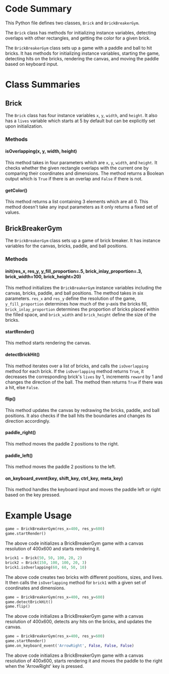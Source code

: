 # Code Summary
This Python file defines two classes, `Brick` and `BrickBreakerGym`. 

The `Brick` class has methods for initializing instance variables, detecting overlaps with other rectangles, and getting the color for a given brick. 

The `BrickBreakerGym` class sets up a game with a paddle and ball to hit bricks. It has methods for initializing instance variables, starting the game, detecting hits on the bricks, rendering the canvas, and moving the paddle based on keyboard input.

# Class Summaries

## Brick
The `Brick` class has four instance variables `x`, `y`, `width`, and `height`. It also has a `lives` variable which starts at 5 by default but can be explicitly set upon initialization.

### Methods
#### isOverlapping(x, y, width, height)
This method takes in four parameters which are `x`, `y`, `width`, and `height`. It checks whether the given rectangle overlaps with the current one by comparing their coordinates and dimensions. The method returns a Boolean output which is `True` if there is an overlap and `False` if there is not.

#### getColor()
This method returns a list containing 3 elements which are all 0. This method doesn't take any input parameters as it only returns a fixed set of values. 


## BrickBreakerGym
The `BrickBreakerGym` class sets up a game of brick breaker. It has instance variables for the canvas, bricks, paddle, and ball positions.

### Methods
#### __init__(res_x, res_y, y_fill_proportion=.5, brick_inlay_proportion=.3, brick_width=100, brick_height=20)
This method initializes the `BrickBreakerGym` instance variables including the canvas, bricks, paddle, and ball positions. The method takes in six parameters. `res_x` and `res_y` define the resolution of the game, `y_fill_proportion` determines how much of the y-axis the bricks fill, `brick_inlay_proportion` determines the proportion of bricks placed within the filled space, and `brick_width` and `brick_height` define the size of the bricks.

#### startRender()
This method starts rendering the canvas.

#### detectBrickHit()
This method iterates over a list of bricks, and calls the `isOverlapping` method for each brick. If the `isOverlapping` method returns `True`, it decreases the corresponding brick's `lives` by 1, increments `reward` by 1 and changes the direction of the ball. The method then returns `True` if there was a hit, else `False`.

#### flip()
This method updates the canvas by redrawing the bricks, paddle, and ball positions. It also checks if the ball hits the boundaries and changes its direction accordingly.

#### paddle_right()
This method moves the paddle 2 positions to the right.

#### paddle_left()
This method moves the paddle 2 positions to the left.

#### on_keyboard_event(key, shift_key, ctrl_key, meta_key)
This method handles the keyboard input and moves the paddle left or right based on the key pressed.

# Example Usage
```Python
game = BrickBreakerGym(res_x=400, res_y=600)
game.startRender()
```
The above code initializes a BrickBreakerGym game with a canvas resolution of 400x600 and starts rendering it. 

```Python
brick1 = Brick(50, 50, 100, 20, 2)
brick2 = Brick(150, 100, 100, 20, 3)
brick1.isOverlapping(60, 60, 50, 10)
```
The above code creates two bricks with different positions, sizes, and lives. It then calls the `isOverlapping` method for `brick1` with a given set of coordinates and dimensions. 

```Python
game = BrickBreakerGym(res_x=400, res_y=600)
game.detectBrickHit()
game.flip()
```
The above code initializes a BrickBreakerGym game with a canvas resolution of 400x600, detects any hits on the bricks, and updates the canvas. 

```Python
game = BrickBreakerGym(res_x=400, res_y=600)
game.startRender()
game.on_keyboard_event('ArrowRight', False, False, False)
```
The above code initializes a BrickBreakerGym game with a canvas resolution of 400x600, starts rendering it and moves the paddle to the right when the 'ArrowRight' key is pressed.